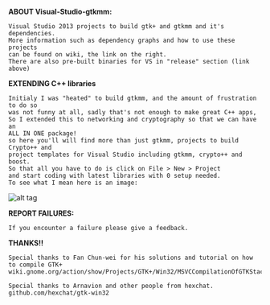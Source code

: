 **ABOUT Visual-Studio-gtkmm:**
```
Visual Studio 2013 projects to build gtk+ and gtkmm and it's dependencies.
More information such as dependency graphs and how to use these projects
can be found on wiki, the link on the right.
There are also pre-built binaries for VS in "release" section (link above)
```

**EXTENDING C++ libraries**
```
Initialy I was "heated" to build gtkmm, and the amount of frustration to do so
was not funny at all, sadly that's not enough to make great C++ apps,
So I extended this to networking and cryptography so that we can have an
ALL IN ONE package!
so here you'll will find more than just gtkmm, projects to build Crypto++ and
project templates for Visual Studio including gtkmm, crypto++ and boost.
So that all you have to do is click on File > New > Project
and start coding with latest libraries with 0 setup needed.
To see what I mean here is an image:
```
![alt tag](https://github.com/codekiddy2/Visual-Studio-gtkmm/blob/Redesign/projects/Readme/result.png)

**REPORT FAILURES:**
```
If you encounter a failure please give a feedback.
```

**THANKS!!**
```
Special thanks to Fan Chun-wei for his solutions and tutorial on how to compile GTK+
wiki.gnome.org/action/show/Projects/GTK+/Win32/MSVCCompilationOfGTKStack

Special thanks to Arnavion and other people from hexchat.
github.com/hexchat/gtk-win32
```
